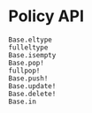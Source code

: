 # Policy API

```
Base.eltype
fulleltype
Base.isempty
Base.pop!
fullpop!
Base.push!
Base.update!
Base.delete!
Base.in
```

